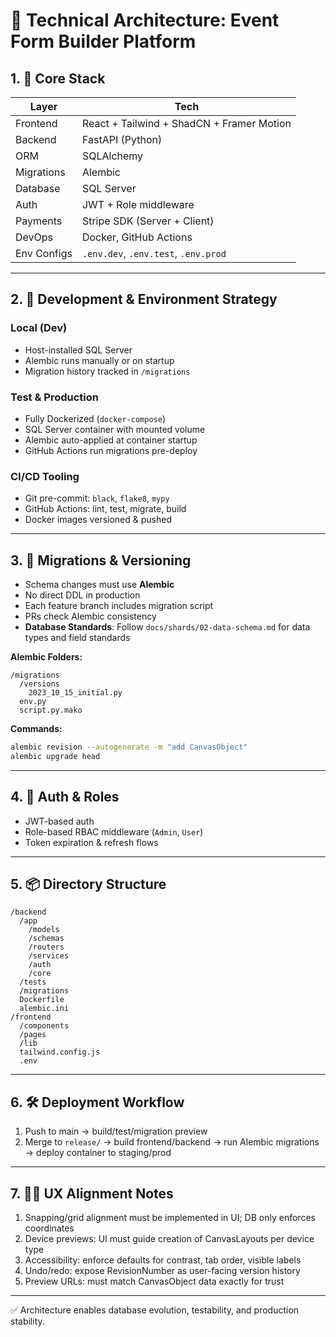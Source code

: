 # 📐 Technical Architecture: Event Form Builder Platform

## 1. 🧱 Core Stack

| Layer       | Tech                                      |
| ----------- | ----------------------------------------- |
| Frontend    | React + Tailwind + ShadCN + Framer Motion |
| Backend     | FastAPI (Python)                          |
| ORM         | SQLAlchemy                                |
| Migrations  | Alembic                                   |
| Database    | SQL Server                                |
| Auth        | JWT + Role middleware                     |
| Payments    | Stripe SDK (Server + Client)              |
| DevOps      | Docker, GitHub Actions                    |
| Env Configs | `.env.dev`, `.env.test`, `.env.prod`      |

---

## 2. 🔁 Development & Environment Strategy

### Local (Dev)

* Host-installed SQL Server
* Alembic runs manually or on startup
* Migration history tracked in `/migrations`

### Test & Production

* Fully Dockerized (`docker-compose`)
* SQL Server container with mounted volume
* Alembic auto-applied at container startup
* GitHub Actions run migrations pre-deploy

### CI/CD Tooling

* Git pre-commit: `black`, `flake8`, `mypy`
* GitHub Actions: lint, test, migrate, build
* Docker images versioned & pushed

---

## 3. 🧪 Migrations & Versioning

* Schema changes must use **Alembic**
* No direct DDL in production
* Each feature branch includes migration script
* PRs check Alembic consistency
* **Database Standards**: Follow `docs/shards/02-data-schema.md` for data types and field standards

**Alembic Folders:**

```
/migrations
  /versions
    2023_10_15_initial.py
  env.py
  script.py.mako
```

**Commands:**

```bash
alembic revision --autogenerate -m "add CanvasObject"
alembic upgrade head
```

---

## 4. 🔐 Auth & Roles

* JWT-based auth
* Role-based RBAC middleware (`Admin`, `User`)
* Token expiration & refresh flows

---

## 5. 📦 Directory Structure

```
/backend
  /app
    /models
    /schemas
    /routers
    /services
    /auth
    /core
  /tests
  /migrations
  Dockerfile
  alembic.ini
/frontend
  /components
  /pages
  /lib
  tailwind.config.js
  .env
```

---

## 6. 🛠️ Deployment Workflow

1. Push to main → build/test/migration preview
2. Merge to `release/` → build frontend/backend → run Alembic migrations → deploy container to staging/prod

---

## 7. 👩‍🎨 UX Alignment Notes

1. Snapping/grid alignment must be implemented in UI; DB only enforces coordinates
2. Device previews: UI must guide creation of CanvasLayouts per device type
3. Accessibility: enforce defaults for contrast, tab order, visible labels
4. Undo/redo: expose RevisionNumber as user-facing version history
5. Preview URLs: must match CanvasObject data exactly for trust

---

✅ Architecture enables database evolution, testability, and production stability.

